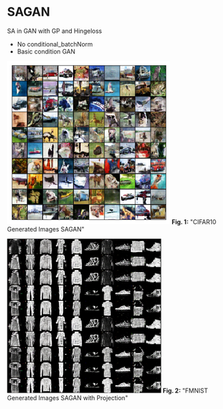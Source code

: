 # SAGAN
SA in GAN with GP and Hingeloss
- No conditional_batchNorm
- Basic condition GAN


![Image_cifar10_Gen_SAGAN](cifar_random_gen.png "CIFAR10 Generated Images SAGAN")
**Fig. 1:** "CIFAR10 Generated Images SAGAN"



![Image_fmnist_Gen_SAGAN](fmnist_random_gen.png "FMNIST Generated Images SAGAN with Projection")
**Fig. 2:** "FMNIST Generated Images SAGAN with Projection"

